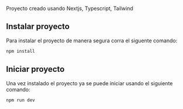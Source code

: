 Proyecto creado usando Nextjs, Typescript, Tailwind

## Instalar proyecto

Para instalar el proyecto de manera segura corra el siguente comando:

```bash
npm install
```

## Iniciar proyecto

Una vez instalado el proyecto ya se puede iniciar usando el siguiente comando:

```bash
npm run dev
```
